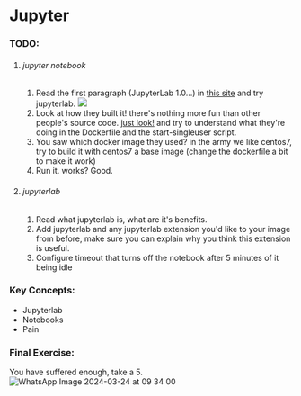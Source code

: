 # Jupyter

### TODO:
1. ###### jupyter notebook
    1. Read the first paragraph (JupyterLab 1.0...) in [this site](https://jupyter.org/index.html) and try jupyterlab. 
    ![](https://i.pinimg.com/originals/cb/c2/4f/cbc24f8a36110d636dbe32a60f6772c1.jpg) 
    2. Look at how they built it! there's nothing more fun than other people's source code. [just look!](https://github.com/jupyter/docker-stacks/tree/master/base-notebook) and try to understand what they're doing in the Dockerfile and the start-singleuser script.
    3. You saw which docker image they used? in the army we like centos7, try to build it with centos7 a base image (change the dockerfile a bit to make it work)
    4. Run it. works? Good.


2. ###### jupyterlab  
    1. Read what jupyterlab is, what are it's benefits.
    2. Add jupyterlab and any jupyterlab extension you'd like to your image from before, make sure you can explain why you think this extension is useful.
    3. Configure timeout that turns off the notebook after 5 minutes of it being idle

### Key Concepts:
- Jupyterlab
- Notebooks
- Pain

### Final Exercise:
You have suffered enough, take a 5.
![WhatsApp Image 2024-03-24 at 09 34 00](https://github.com/MLaaS-idfCts/mlops-trainning-for-rookies/assets/48046918/ae475f39-39dc-42bc-91c1-9c2a9c9c65cb)
